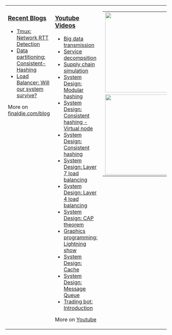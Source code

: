 <!--
**finaldie/finaldie** is a ✨ _special_ ✨ repository because its `README.md` (this file) appears on your GitHub profile.
### Hi there 👋

Here are some ideas to get you started:

- 🔭 I’m currently working on ...
- 🌱 I’m currently learning ...
- 👯 I’m looking to collaborate on ...
- 🤔 I’m looking for help with ...
- 💬 Ask me about ...
- 📫 How to reach me: ...
- 😄 Pronouns: ...
- ⚡ Fun fact: ...
-->

<table><tr><td valign="top" width="33%">

### [Recent Blogs][0]
* [Tmux: Network RTT Detection][3]
* [Data partitioning: Consistent-Hashing][1]
* [Load Balancer: Will our system survive?][2]

More on [finaldie.com/blog][0]

</td><td valign="top" width="33%">

### [Youtube Videos][10000]
* [Big data transmission][10051]
* [Service decompsition][10050]
* [Supply chain simulation][10049]
* [System Design: Modular hashing][10048]
* [System Design: Consistent hashing - Virtual node][10047]
* [System Design: Consistent hashing][10046]
* [System Design: Layer 7 load balancing][10045]
* [System Design: Layer 4 load balancing][10044]
* [System Design: CAP theorem][10043]
* [Graphics programming: Lightning show][10042]
* [System Design: Cache][10041]
* [System Design: Message Queue][10040]
* [Trading bot: Introduction][10039]


<!--
* [System Design: Data Partitioning][10038]
* [System Design: Rate Limiting][10037]
* [System Design: Horizontal Scaling][10036]
* [WebGL Shader: A million points][10035]
* [System Design: Data Replication][10034]
* [Data Structure & Algorithm: Closest Point - Bidirectional BFS][10033]
* [Data Structure & Algorithm: Partition Equal Sum - Dynamic Programming][10032]
* [Data Structure & Algorithm: Unique Paths][10031]
* [Data Structure & Algorithm: Maze Escape - BFS][10030]
* [Data Structure & Algorithm: Longest Substring - Sliding window][10029]
* [Data Structure & Algorithm: Longest Increasing Sequence - Dynamic Programming][10028]
* [Data Structure & Algorithm: Minimum Path Sum - Dijkstra][10027]
* [Data Structure & Algorithm: Shortest Path - BFS][10026]
* [Data Structure & Algorithm: Rainbow Sort][10025]
* [Data Structure & Algorithm: Monotonic Stack III][10024]
* [Data Structure & Algorithm: Monotonic Stack II][10023]
* [Data Structure & Algorithm: Monotonic Stack][10022]
* [Data Structure & Algorithm: Prefix Sum][10021]
* [Data Structure & Algorithm: Binary Indexed Tree][10020]
* [Data Structure & Algorithm: Bucket-Sort][10019]
* [Data Structure & Algorithm: Quick-Select][10018]
* [Data Structure & Algorithm: Cuckoo-Filter][10017]
* [Data Structure & Algorithm: Count-min Sketch][10016]
* [Data Structure & Algorithm: Bloom-Filter][10015]
* [Data Structure & Algorithm: Union-Find][10014]
* [Data Structure & Algorithm: BinarySearch and Quicksort][10013]
* [Consensus Algorithm: Distributed Lock][10012]
* [Consensus Algorithm: Log Replication in Raft][10010]
* [Consensus Algorithm: Leader Election in Raft][10009]
* [Load Balancer: Is consistent-hashing good enough?][10001]
* [Load Balancer: Will our system survive?][10002]
* [System design: Write-around Cache][10003]
* [System design: Write-back cache][10004]
* [System design: Write-through Cache][10005]
* [System design: Mod-hashing vs Consistent-hashing][10006]
* [Data partitioning: Hot-key problem][10007]
* [Message Queue vs Mesh Network][10008]
* [Consensus Algorithm: Fault Tolerance in Raft][10011]
-->

More on [Youtube][10000]

</td><td valign="top" width="34%">
  <table>
  <tr>
    <td>
    <img src="https://github.com/finaldie/finaldie/blob/master/img/gh_profile_lb.gif" width=250 />
    </td>
  </tr>
  <tr>
    <td>
    <img src="https://github.com/finaldie/finaldie/blob/master/img/gh_profile_le.gif" width=250 />
    </td>
  </tr>
  </table>
</td></tr></table>


<!-- Blog -->
[0]: https://finaldie.com/blog/

<!-- Blog links -->
[1]: https://finaldie.com/blog/data-partitioning-consistent-hashing/
[2]: https://finaldie.com/blog/load-balancer-will-our-system-survive/
[3]: https://finaldie.com/blog/tmux-network-rtt-detection/

<!-- Youtube -->
[10000]: https://www.youtube.com/channel/UCi61auy7cm6PKWNkp0owf7Q

<!-- Youtube links -->
[10001]: https://youtu.be/Jb1UFTXcwnU
[10002]: https://youtu.be/HgpgzsNN44M
[10003]: https://youtu.be/mA5D48POAww
[10004]: https://youtu.be/-ucqTc1eDuI
[10005]: https://youtu.be/ptFn7f_SgSM
[10006]: https://youtu.be/2F88x0qiqlU
[10007]: https://youtu.be/vSIMWiDuBUc
[10008]: https://youtu.be/pyxfhhT0eb8
[10009]: https://youtu.be/D_2trlmtjI8
[10010]: https://youtu.be/s_RMt3I4vcw
[10011]: https://youtu.be/Kq5jWx6vn88
[10012]: https://youtu.be/oSwsYbDG0wo
[10013]: https://youtu.be/n_WRJ9FdSYY
[10014]: https://youtu.be/v9UJgEohYzI
[10015]: https://youtu.be/X6ooeMY4bAk
[10016]: https://www.youtube.com/watch?v=xRdGOzL_M0A
[10017]: https://www.youtube.com/watch?v=L69NhVw_R-8
[10018]: https://www.youtube.com/watch?v=lbcswonQmGs
[10019]: https://youtu.be/WCNIBL29MqE
[10020]: https://youtu.be/ypWL8WSIgfQ
[10021]: https://youtu.be/90Hx75nEDpI
[10022]: https://youtu.be/mjHZbk7PcAs
[10023]: https://www.youtube.com/watch?v=Z7V8hr3PvKM
[10024]: https://www.youtube.com/watch?v=_VFU9veNHoc
[10025]: https://www.youtube.com/watch?v=uStRXjd8WXg
[10026]: https://www.youtube.com/watch?v=6sgET8C2xe0
[10027]: https://www.youtube.com/watch?v=i3IRTLYt8FE
[10028]: https://www.youtube.com/watch?v=AY5yzQCAUHY
[10029]: https://www.youtube.com/watch?v=tw-aMWOyUOM
[10030]: https://www.youtube.com/watch?v=z9Z01L-4q2M
[10031]: https://www.youtube.com/watch?v=F3D33r_3wUI
[10032]: https://www.youtube.com/watch?v=PDQui9zjVkk
[10033]: https://www.youtube.com/watch?v=8h5JUSkjOkM
[10034]: https://www.youtube.com/watch?v=qYr21MSp_G4
[10035]: https://www.youtube.com/watch?v=Tpc-k-nMukc
[10036]: https://www.youtube.com/watch?v=9b133YOhI3g
[10037]: https://www.youtube.com/watch?v=9W3aCMWlFIM
[10038]: https://www.youtube.com/watch?v=9QDC6mhzyiA
[10039]: https://www.youtube.com/watch?v=JoxUDsSg_S0
[10040]: https://www.youtube.com/watch?v=h1Lx-vQxILk
[10041]: https://www.youtube.com/watch?v=eogGYnbUiaQ
[10042]: https://www.youtube.com/watch?v=09FVhIZ5PUY
[10043]: https://www.youtube.com/watch?v=sIunRAqQuIA
[10044]: https://www.youtube.com/watch?v=0Oh_Gu33bbw
[10045]: https://www.youtube.com/watch?v=YH0eoBlWZww
[10046]: https://www.youtube.com/watch?v=VUoxBv5GJW8
[10047]: https://www.youtube.com/watch?v=nrR0lXBvC08
[10048]: https://www.youtube.com/watch?v=80XzRsMcxdw
[10049]: https://www.youtube.com/watch?v=33q-37Gox38&feature=youtu.be
[10050]: https://youtu.be/2wIgPGvLxx0
[10051]: https://youtu.be/xog-NTCiCAA
